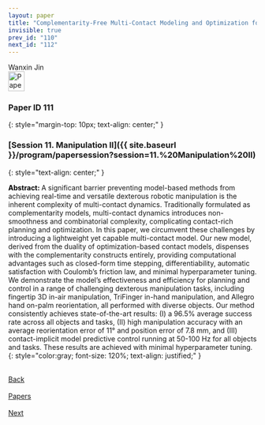 ```yaml
---
layout: paper
title: "Complementarity-Free Multi-Contact Modeling and Optimization for Dexterous Manipulation"
invisible: true
prev_id: "110"
next_id: "112"
---
```

<div class="paper-authors">
  <div class="paper-author-box">
    <div class="paper-author-name">Wanxin Jin</div>
    <div class="paper-author-uni"></div>
  </div>
</div>

<div class="paper-pdf">
  <div>
    <a href="https://www.roboticsproceedings.org/rss21/p111.pdf" title="Download PDF" target="_blank">
      <img src="{{ site.baseurl }}/images/paper_link_cardinal_red.png" alt="Paper PDF" width="33" height="40" />
    </a>
  </div>
</div>

### Paper ID 111
{: style="margin-top: 10px; text-align: center;" }

### [Session 11. Manipulation II]({{ site.baseurl }}/program/papersession?session=11.%20Manipulation%20II)
{: style="text-align: center;" }

<b style="color: black;">Abstract: </b>A significant barrier preventing model-based methods from achieving real-time and versatile dexterous robotic manipulation is the inherent complexity of multi-contact dynamics. Traditionally formulated as complementarity models, multi-contact dynamics introduces  non-smoothness and combinatorial complexity, complicating contact-rich planning and  optimization. In this paper, we circumvent these challenges by introducing a lightweight yet capable multi-contact model. Our new model, derived from the duality of optimization-based contact models, dispenses with the complementarity constructs entirely, providing computational advantages such as closed-form time stepping, differentiability, automatic satisfaction with Coulomb’s friction law, and minimal hyperparameter tuning. We demonstrate the model’s effectiveness and efficiency for planning and control in a range of challenging dexterous manipulation tasks, including fingertip 3D in-air  manipulation, TriFinger in-hand manipulation, and Allegro hand on-palm reorientation, all performed with diverse objects. Our method consistently achieves state-of-the-art results: (I) a 96.5% average success rate across all objects and tasks, (II) high manipulation accuracy with an average reorientation error of 11° and position error of 7.8 mm, and (III) contact-implicit model predictive control running at 50-100 Hz for all objects and tasks. These results are achieved  with minimal hyperparameter tuning.
{: style="color:gray; font-size: 120%; text-align: justified;" }

<div class="paper-menu">
  <div class="paper-menu-inner">
    <a href="{{ site.baseurl }}/program/papers/110/" title="Previous Paper">
            <div class="paper-menu-icon">
                <i class="fa fa-chevron-left"></i><br>
                <span class="paper-menu-label">Back</span>
            </div>
        </a>
    <a href="{{ site.baseurl }}/program/papers" title="All Papers">
      <div class="paper-menu-icon">
        <i class="fa fa-list"></i><br>
        <span class="paper-menu-label">Papers</span>
      </div>
    </a>
    <a href="{{ site.baseurl }}/program/papers/112/" title="Next Paper">
            <div class="paper-menu-icon">
                <i class="fa fa-chevron-right"></i><br>
                <span class="paper-menu-label">Next</span>
            </div>
        </a>
  </div>
</div>
